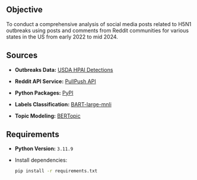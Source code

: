 ## Objective
To conduct a comprehensive analysis of social media posts related to H5N1 outbreaks using posts and comments from Reddit communities for various states in the US from early 2022 to mid 2024.

## Sources

- **Outbreaks Data:** [USDA HPAI Detections](https://www.aphis.usda.gov/livestock-poultry-disease/avian/avian-influenza/hpai-detections/commercial-backyard-flocks)
  
- **Reddit API Service:** [PullPush API](https://pullpush.io/)
  
- **Python Packages:** [PyPI](https://pypi.org/)
  
- **Labels Classification:** [BART-large-mnli](https://huggingface.co/facebook/bart-large-mnli)
  
- **Topic Modeling:** [BERTopic](https://maartengr.github.io/BERTopic/index.html)

## Requirements

- **Python Version:** ```3.11.9```
- Install dependencies:
  
  ```bash
  pip install -r requirements.txt
  ```
